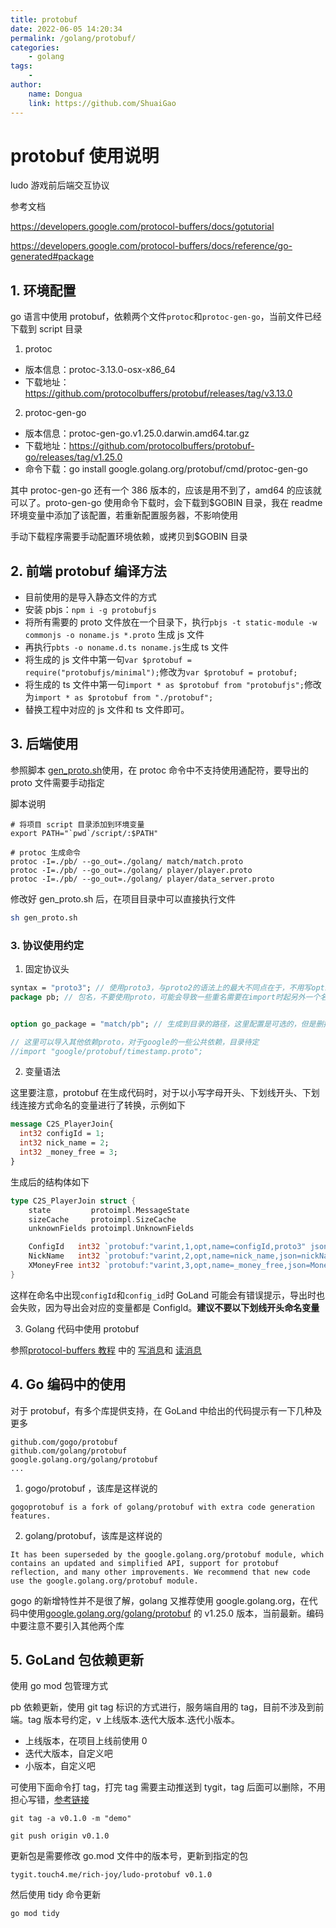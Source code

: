```yaml
---
title: protobuf
date: 2022-06-05 14:20:34
permalink: /golang/protobuf/
categories:
    - golang
tags:
    -
author:
    name: Dongua
    link: https://github.com/ShuaiGao
---
```


# protobuf 使用说明

ludo 游戏前后端交互协议

参考文档

https://developers.google.com/protocol-buffers/docs/gotutorial

https://developers.google.com/protocol-buffers/docs/reference/go-generated#package

## 1. 环境配置

go 语言中使用 protobuf，依赖两个文件`protoc`和`protoc-gen-go`，当前文件已经下载到 script 目录

1. protoc

-   版本信息：protoc-3.13.0-osx-x86_64
-   下载地址：https://github.com/protocolbuffers/protobuf/releases/tag/v3.13.0

2. protoc-gen-go

-   版本信息：protoc-gen-go.v1.25.0.darwin.amd64.tar.gz
-   下载地址：https://github.com/protocolbuffers/protobuf-go/releases/tag/v1.25.0
-   命令下载：go install google.golang.org/protobuf/cmd/protoc-gen-go

其中 protoc-gen-go 还有一个 386 版本的，应该是用不到了，amd64 的应该就可以了。proto-gen-go 使用命令下载时，会下载到$GOBIN 目录，我在 readme 环境变量中添加了该配置，若重新配置服务器，不影响使用

手动下载程序需要手动配置环境依赖，或拷贝到$GOBIN 目录

## 2. 前端 protobuf 编译方法

-   目前使用的是导入静态文件的方式
-   安装 pbjs：`npm i -g protobufjs`
-   将所有需要的 proto 文件放在一个目录下，执行`pbjs -t static-module -w commonjs -o noname.js *.proto` 生成 js 文件
-   再执行`pbts -o noname.d.ts noname.js`生成 ts 文件
-   将生成的 js 文件中第一句`var $protobuf = require("protobufjs/minimal");`修改为`var $protobuf = protobuf;`
-   将生成的 ts 文件中第一句`import * as $protobuf from "protobufjs";`修改为`import * as $protobuf from "./protobuf";`
-   替换工程中对应的 js 文件和 ts 文件即可。

## 3. 后端使用

参照脚本 [gen_proto.sh](../update_pb.sh)使用，在 protoc 命令中不支持使用通配符，要导出的 proto 文件需要手动指定

脚本说明

```shell
# 将项目 script 目录添加到环境变量
export PATH="`pwd`/script/:$PATH"

# protoc 生成命令
protoc -I=./pb/ --go_out=./golang/ match/match.proto
protoc -I=./pb/ --go_out=./golang/ player/player.proto
protoc -I=./pb/ --go_out=./golang/ player/data_server.proto
```

修改好 gen_proto.sh 后，在项目目录中可以直接执行文件

```sh
sh gen_proto.sh
```

### 3. 协议使用约定

1. 固定协议头

```protobuf
syntax = "proto3"; // 使用proto3，与proto2的语法上的最大不同点在于，不用写optional和required了
package pb; // 包名，不要使用proto，可能会导致一些重名需要在import时起另外一个名字，这里建议统一使用pb


option go_package = "match/pb"; // 生成到目录的路径，这里配置是可选的，但是删掉会有警告，建议添加上

// 这里可以导入其他依赖proto，对于google的一些公共依赖，目录待定
//import "google/protobuf/timestamp.proto";

```

2. 变量语法

这里要注意，protobuf 在生成代码时，对于以小写字母开头、下划线开头、下划线连接方式命名的变量进行了转换，示例如下

```protobuf
message C2S_PlayerJoin{
  int32 configId = 1;
  int32 nick_name = 2;
  int32 _money_free = 3;
}
```

生成后的结构体如下

```go
type C2S_PlayerJoin struct {
	state         protoimpl.MessageState
	sizeCache     protoimpl.SizeCache
	unknownFields protoimpl.UnknownFields

	ConfigId   int32 `protobuf:"varint,1,opt,name=configId,proto3" json:"configId,omitempty"`
	NickName   int32 `protobuf:"varint,2,opt,name=nick_name,json=nickName,proto3" json:"nick_name,omitempty"`
	XMoneyFree int32 `protobuf:"varint,3,opt,name=_money_free,json=MoneyFree,proto3" json:"_money_free,omitempty"`
}
```

这样在命名中出现`configId`和`config_id`时 GoLand 可能会有错误提示，导出时也会失败，因为导出会对应的变量都是 ConfigId。**建议不要以下划线开头命名变量**

3. Golang 代码中使用 protobuf

参照[protocol-buffers 教程](https://developers.google.com/protocol-buffers/docs/gotutorial) 中的 [写消息](https://developers.google.com/protocol-buffers/docs/gotutorial#writing_a_message)和 [读消息](https://developers.google.com/protocol-buffers/docs/gotutorial#reading_a_message)

## 4. Go 编码中的使用

对于 protobuf，有多个库提供支持，在 GoLand 中给出的代码提示有一下几种及更多

```
github.com/gogo/protobuf
github.com/golang/protobuf
google.golang.org/golang/protobuf
...
```

1. gogo/protobuf ，该库是这样说的

```
gogoprotobuf is a fork of golang/protobuf with extra code generation features.
```

2. golang/protobuf，该库是这样说的

```
It has been superseded by the google.golang.org/protobuf module, which contains an updated and simplified API, support for protobuf reflection, and many other improvements. We recommend that new code use the google.golang.org/protobuf module.
```

gogo 的新增特性并不是很了解，golang 又推荐使用 google.golang.org，在代码中使用[google.golang.org/golang/protobuf](https://pkg.go.dev/mod/google.golang.org/protobuf) 的 v1.25.0 版本，当前最新。编码中要注意不要引入其他两个库

## 5. GoLand 包依赖更新

使用 go mod 包管理方式

pb 依赖更新，使用 git tag 标识的方式进行，服务端自用的 tag，目前不涉及到前端。tag 版本号约定，v 上线版本.迭代大版本.迭代小版本。

-   上线版本，在项目上线前使用 0
-   迭代大版本，自定义吧
-   小版本，自定义吧

可使用下面命令打 tag，打完 tag 需要主动推送到 tygit，tag 后面可以删除，不用担心写错，[参考链接](https://git-scm.com/book/zh/v2/Git-%E5%9F%BA%E7%A1%80-%E6%89%93%E6%A0%87%E7%AD%BE)

```
git tag -a v0.1.0 -m "demo"

git push origin v0.1.0
```

更新包是需要修改 go.mod 文件中的版本号，更新到指定的包

```
tygit.touch4.me/rich-joy/ludo-protobuf v0.1.0
```

然后使用 tidy 命令更新

```
go mod tidy
```
